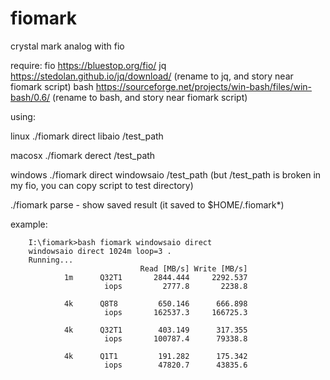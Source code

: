 # fiomark
crystal mark analog with fio

require:
        fio https://bluestop.org/fio/
        jq https://stedolan.github.io/jq/download/ (rename to jq, and story near fiomark script)
        bash https://sourceforge.net/projects/win-bash/files/win-bash/0.6/ (rename to bash, and story near fiomark script)

using:

linux
./fiomark direct libaio /test_path

macosx
./fiomark derect /test_path

windows
./fiomark direct windowsaio /test_path (but /test_path is broken in my fio, you can copy script to test directory)

./fiomark parse - show saved result (it saved to $HOME/.fiomark*)

example:

        I:\fiomark>bash fiomark windowsaio direct
        windowsaio direct 1024m loop=3 .
        Running...
                                 Read [MB/s] Write [MB/s]
                1m      Q32T1       2844.444     2292.537
                         iops         2777.8       2238.8

                4k      Q8T8         650.146      666.898
                         iops       162537.3     166725.3

                4k      Q32T1        403.149      317.355
                         iops       100787.4      79338.8

                4k      Q1T1         191.282      175.342
                         iops        47820.7      43835.6
